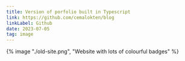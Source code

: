 ```yaml
---
title: Version of porfolio built in Typescript
link: https://github.com/cemalokten/blog
linkLabel: Github
date: 2023-07-05
tag: image
---
```


{% image "./old-site.png", "Website with lots of colourful badges" %}
